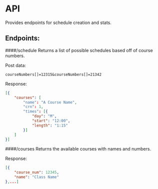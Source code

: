 API
===

Provides endpoints for schedule creation and stats.

Endpoints:
-------------
####/schedule
    Returns a list of possible schedules based off of course numbers.

Post data:
```
courseNumbers[]=12315&courseNumbers[]=21342
```
Response:
```json
[{
	"courses": [
		"name": "A Course Name",
		"crn": 1,
		"times": [{
			"day": "M",
			"start": "12:00",
			"length": "1:15"
		}]
    ]
}]
```

####/courses
    Returns the available courses with names and numbers.

Response:
```json
[{
	"course_num": 12345,
	"name": "Class Name"
},...]
```